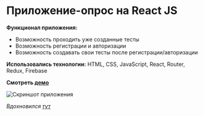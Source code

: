 # Приложение-опрос на React JS

**Функционал приложения:**
- Возможность проходить уже созданные тесты
- Возможность регистрации и авторизации
- Возможность создавать свои тесты после регистрации/авторизации

**Использовались технологии:** HTML, CSS, JavaScript, React, Router, Redux, Firebase

**Смотреть [демо](https://nervous-agnesi-24aeec.netlify.app/)**

![Скриншот приложения](https://i.ibb.co/v1x8pHJ/2020-08-09-10-06-46.png "Экран тестирования")

*Вдохновился [тут](https://www.udemy.com/course/react-2020-complete-guide/)*
